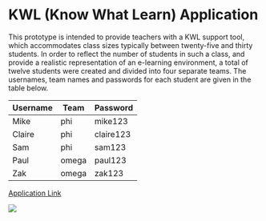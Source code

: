 # KWL (Know What Learn) Application

This prototype is intended to provide teachers with a KWL support tool, which accommodates class sizes typically between twenty-five and thirty students. In order to reflect the number of students in such a class, and provide a realistic representation of an e-learning environment, a total of twelve students were created and divided into four separate teams. The usernames, team names and passwords for each student are given in the table below.

|Username|Team |Password  |
|---     |---  |---       |
|Mike    |phi  |mike123   |
|Claire  |phi  |claire123 |
|Sam     |phi  |sam123    |
|Paul    |omega|paul123   |
|Zak     |omega|zak123    |

[Application Link](http://kwsapp-env.hvxtdpw5gr.us-east-2.elasticbeanstalk.com/htdocs/login.php)

![](images/)
